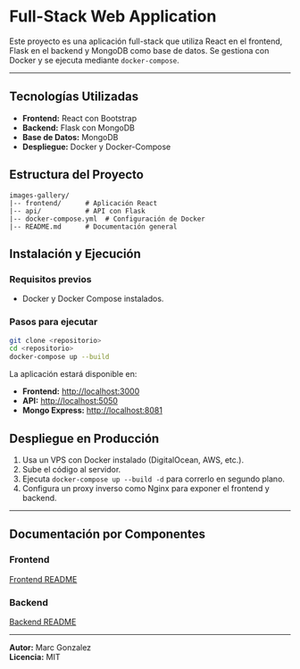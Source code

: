 # Full-Stack Web Application

Este proyecto es una aplicación full-stack que utiliza React en el frontend, Flask en el backend y MongoDB como base de datos. Se gestiona con Docker y se ejecuta mediante `docker-compose`.

---

## Tecnologías Utilizadas

-   **Frontend:** React con Bootstrap
-   **Backend:** Flask con MongoDB
-   **Base de Datos:** MongoDB
-   **Despliegue:** Docker y Docker-Compose

## Estructura del Proyecto

```
images-gallery/
|-- frontend/      # Aplicación React
|-- api/           # API con Flask
|-- docker-compose.yml  # Configuración de Docker
|-- README.md      # Documentación general
```

## Instalación y Ejecución

### Requisitos previos

-   Docker y Docker Compose instalados.

### Pasos para ejecutar

```sh
git clone <repositorio>
cd <repositorio>
docker-compose up --build
```

La aplicación estará disponible en:

-   **Frontend:** [http://localhost:3000](http://localhost:3000)
-   **API:** [http://localhost:5050](http://localhost:5050)
-   **Mongo Express:** [http://localhost:8081](http://localhost:8081)

## Despliegue en Producción

1. Usa un VPS con Docker instalado (DigitalOcean, AWS, etc.).
2. Sube el código al servidor.
3. Ejecuta `docker-compose up --build -d` para correrlo en segundo plano.
4. Configura un proxy inverso como Nginx para exponer el frontend y backend.

---

## Documentación por Componentes

### Frontend

[Frontend README](frontend/README.md)

### Backend

[Backend README](api/README.md)

---

**Autor:** Marc Gonzalez  
**Licencia:** MIT

